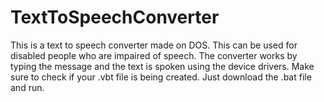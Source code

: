 # TextToSpeechConverter
This is a text to speech converter made on DOS. 
This can be used for disabled people who are impaired of speech. 
The converter works by typing the message and the text is spoken using the device drivers. 
Make sure to check if your .vbt file is being created.
Just download the .bat file and run. 
